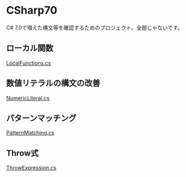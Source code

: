 # CSharp70

C# 7.0で増えた構文等を確認するためのプロジェクト。全部じゃないです。

## ローカル関数
[LocalFunctions.cs](./LocalFunction.cs)

## 数値リテラルの構文の改善
[NumericLiteral.cs](./NumericLiteral.cs)

## パターンマッチング
[PatternMatching.cs](./PatternMatching.cs)

## Throw式
[ThrowExpression.cs](./ThrowExpression.cs)

